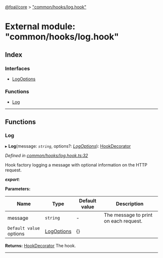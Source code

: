 [@foal/core](../README.md) > ["common/hooks/log.hook"](../modules/_common_hooks_log_hook_.md)

# External module: "common/hooks/log.hook"

## Index

### Interfaces

* [LogOptions](../interfaces/_common_hooks_log_hook_.logoptions.md)

### Functions

* [Log](_common_hooks_log_hook_.md#log)

---

## Functions

<a id="log"></a>

###  Log

▸ **Log**(message: *`string`*, options?: *[LogOptions](../interfaces/_common_hooks_log_hook_.logoptions.md)*): [HookDecorator](_core_hooks_.md#hookdecorator)

*Defined in [common/hooks/log.hook.ts:32](https://github.com/FoalTS/foal/blob/70cc46bd/packages/core/src/common/hooks/log.hook.ts#L32)*

Hook factory logging a message with optional information on the HTTP request.

*__export__*: 

**Parameters:**

| Name | Type | Default value | Description |
| ------ | ------ | ------ | ------ |
| message | `string` | - |  The message to print on each request. |
| `Default value` options | [LogOptions](../interfaces/_common_hooks_log_hook_.logoptions.md) |  {} |

**Returns:** [HookDecorator](_core_hooks_.md#hookdecorator)
The hook.

___

